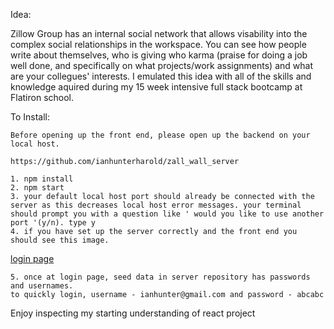 
Idea:

Zillow Group has an internal social network that allows visability into the complex social relationships in the workspace. You can see how people write about themselves, who is giving who karma (praise for doing a job well done, and specifically on what projects/work assignments) and what are your collegues' interests. I emulated this idea with all of the skills and knowledge aquired during my 15 week intensive full stack bootcamp at Flatiron school. 



To Install:

```
Before opening up the front end, please open up the backend on your local host. 

https://github.com/ianhunterharold/zall_wall_server

1. npm install 
2. npm start
3. your default local host port should already be connected with the server as this decreases local host error messages. your terminal should prompt you with a question like ' would you like to use another port '(y/n). type y
4. if you have set up the server correctly and the front end you should see this image. 
```
[login page](https://i.imgur.com/ppROO4Q.png)

```
5. once at login page, seed data in server repository has passwords and usernames. 
to quickly login, username - ianhunter@gmail.com and password - abcabc 
```


Enjoy inspecting my starting understanding of react project
